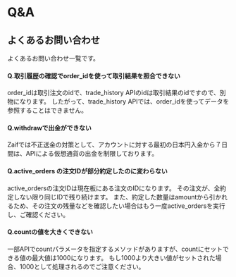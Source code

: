 # Q&A

## よくあるお問い合わせ
よくあるお問い合わせ一覧です。

<h4> Q.取引履歴の確認でorder_idを使って取引結果を照合できない</h4>
order_idは取引注文のidで、trade_history APIのidは取引結果のidですので、別物になります。
したがって、trade_history APIでは、order_idを使ってデータを参照することはできません。

<h4> Q.withdrawで出金ができない</h4>
Zaifでは不正送金の対策として、アカウントに対する最初の日本円入金から７日間は、APIによる仮想通貨の出金を制限しております。

<h4> Q.active_orders の注文IDが部分約定したのに変わらない</h4>
active_ordersの注文IDは現在板にある注文のIDになります。
その注文が、全約定しない限り同じIDで残り続けます。
また、約定した数量はamountから引かれるため、その注文の残量などを確認したい場合はもう一度active_ordersを実行し、ご確認ください。

<h4> Q.countの値を大きくできない</h4>
一部APIでcountパラメータを指定するメソッドがありますが、countにセットできる値の最大値は1000になります。
もし1000より大きい値がセットされた場合、1000として処理されるのでご注意ください。